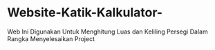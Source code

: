 # Website-Katik-Kalkulator-
Web Ini Digunakan Untuk Menghitung Luas dan Keliling Persegi Dalam Rangka Menyelesaikan Project
